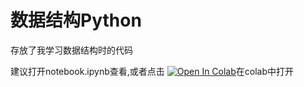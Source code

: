 # 数据结构Python
存放了我学习数据结构时的代码

建议打开notebook.ipynb查看,或者点击 
[![Open In Colab](https://colab.research.google.com/assets/colab-badge.svg)](https://colab.research.google.com/github/Yakitoriholic/py_base_data_structure/blob/main/notebook.ipynb)在colab中打开
